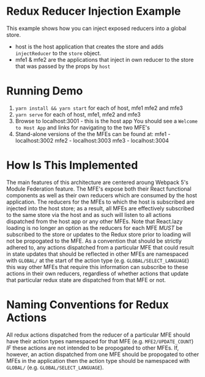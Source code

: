 # Redux Reducer Injection Example

This example shows how you can inject exposed reducers into a global store.

- host is the host application that creates the store and adds `injectReducer` to the `store` object.
- mfe1 & mfe2 are the applications that inject in own reducer to the store that was passed by the props by `host`

# Running Demo

1. `yarn install && yarn start` for each of host, mfe1 mfe2 and mfe3
2. `yarn serve` for each of host, mfe1, mfe2 and mfe3
3. Browse to localhost:3001 - this is the host app
You should see a `Welcome to Host App` and links for navigating to the two MFE's
4. Stand-alone versions of the the MFEs can be found at:
mfe1 - localhost:3002
mfe2 - localhost:3003
mfe3 - localhost:3004


# How Is This Implemented

The main features of this architecture are centered aroung Webpack 5's Module Federation feature.  The MFE's expose both their React functional components as well as their own reducers which are consumed by the host application.  The reducers for the MFEs to which the host is subscribed are injected into the host store; as a result, all MFEs are effectively subscribed to the same store via the host and as such will listen to all actions dispatched from the host app or any other MFEs.  Note that React.lazy loading is no longer an option as the reducers for each MFE *MUST* be subscribed to the store or updates to the Redux store prior to loading will not be propogated to the MFE.  As a convention that should be strictly adhered to, any actions dispatched from a particular MFE that could result in state updates that should be reflected in other MFEs are namespaced with `GLOBAL/` at the start of the action type (e.g. `GLOBAL/SELECT_LANGUAGE`) this way other MFEs that require this information can subscribe to these actions in their own reducers, regardless of whether actions that update that particular redux state are dispatched from that MFE or not.

# Naming Conventions for Redux Actions
All redux actions dispatched from the reducer of a particular MFE should have their action types namespaced for that MFE (e.g. `MFE2/UPDATE_COUNT`) *IF* these actions are not intended to be propogated to other MFEs.  If, however, an action dispatched from one MFE should be propogated to other MFEs in the application then the action type should be namespaced with `GLOBAL/` (e.g. `GLOBAL/SELECT_LANGUAGE`).
